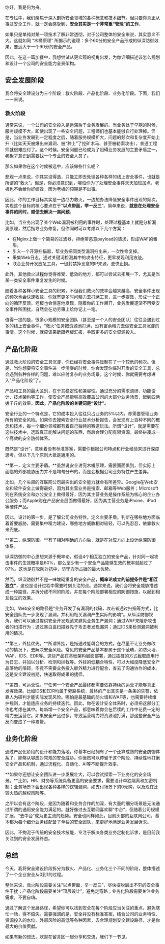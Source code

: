 你好，我是何为舟。

在专栏中，我们聚焦于深入剖析安全领域的各种概念和技术细节。但只要你真正从事过安全工作，就一定会感受到，**安全其实是一个非常重“管理”的工作**。

如果只是单纯对某一项技术了解非常透彻，对于公司整体的安全来说，其实意义不大。这就如同 “木桶原理” 所揭示的道理：多个60分的安全产品形成的纵深防御效果，要远大于一个90分的安全产品。

因此，在这一篇加餐中，我想尝试从更宏观的视角出发，为你详细描述该怎么规划和设计一个公司的安全能力全景架构。

## 安全发展阶段

我会将安全建设分为三个阶段：救火阶段、产品化阶段、业务化阶段。下面，我们一一来说。

### 救火阶段

通常来说，一个公司的安全投入是远滞后于业务发展的。当业务处于早期的时候，服务规模不大，即使出现了一些安全问题，工程师们也基本能够自行处理掉。但是，当业务发展到一定程度之后，随着服务规模扩大，问题的频次和复杂度开始上升（比如天天被爆出来漏洞、被“种上”了挖矿木马、甚至被勒索攻击），普通工程师就很难应付了。这个时候，安全问题已经成为了阻碍业务发展的主要矛盾之一，老板才意识到需要找一个专业的安全人员了。

那么如果你在这个时候被选中，应该做些什么呢？

悲观一点来说，你其实没得选，只能立即去处理各种各样的线上安全事件，也就是所谓的“救火”。但是，你必须意识到，哪怕你为了处理安全事件天天加班加点，老板也不会给你好绩效，因为老板的预期是不出事。

因此，你的工作目标其实是一边尽力救火，一边想办法降低安全事件出现的频次。实现这个目标的核心要点在于“**以点带面，举一反三**”。简单来说，**就是在处理安全事件的同时，顺便去解决一类问题**。

比如，当业务出现了某个Web漏洞被利用的事件时，处理过程基本上就是分析漏洞原理，然后指导业务修复。但你同时可以考虑以下几个方案：

- 在Nginx上做一个简易的过滤器，拒绝带恶意payload的请求，形成WAF的雏形。
- 引入一个开源扫描器，帮业务把同类型漏洞扫出来，一次性修复掉。
- 采集Web日志，通过关键词检测其中的攻击特征，更早发现利用痕迹。
- 联合业务开发应急工具，一键封禁掉恶意的IP来源，更快止损。

此外，其他救火过程你觉得难受、低效的地方，都可以尝试去拓展一下，尤其是当某一类安全事件重复发生的时候。

随着各种各样小安全工具的积累，不但我们救火的效率会越来越高，安全事件出现的频次也会快速收敛，你就有更多时间精力去打磨工具，进一步提效，形成一个正向的循环反馈。老板也会惊喜地发现，随着你的工作展开，业务发展逐渐不再受安全事件所困扰，自然会在功劳簿上给你记上一笔。

值得一提的是，很多小规模的安全团队（甚至是一个人的安全团队）往往会遇到过多的线上安全事件，“救火”任务把资源池打满，没有富余精力去做安全工具沉淀的事情。这个时候，就应该果断跟老板汇报，争取更多的安全资源投入。

## 产品化阶段

通过救火阶段的安全工具沉淀，你已经将安全事件压制在了一个较低的频次。但是，当你想要将安全事件进一步清零的时候，你会发现你临时开发的安全工具，总会遇到各种各样的问题，难以应付复杂的业务场景。这个时候，你就需要考虑进入“产品化阶段”了。

产品和工具的最大区别，在于其稳定性和兼容性。通过充分的需求调研、功能设计、技术架构等工作，使安全产品能够高效覆盖公司的大部分业务场景，起到四两拨千斤的效果。**因此，产品化阶段的关键词是“设计”。**

安全行业的一个特点是，它的成本投入往往只占业务的5%以内，却需要管理业务所有的安全风险。如果你去搜索安全行业技术分析报告，会发现有上百种不同的概念和技术，每一个细分领域都有着自己独特的赛道玩法。所谓“设计”，就是需要在这些技术中，选取真正能解决问题的东西，然后合理分配有限资源，最终拼凑成一个高效的安全防御体系。

既然是“设计”，意味着没有标准答案，需要你根据公司特点和行业经验来进行深度思考。但以下几个原则大抵是通用的。

**第一，定义主要矛盾。**虽然说安全讲究木桶原理，需要面面俱到，但实际上面临的外部威胁压力并不是均匀分布的，而是会根据公司业务特性产生差异。

比如，几个头部的互联网公司最突出的安全能力就会有所差异。Google在Web安全和软件安全上做得最好，因为其主营业务是搜索、邮箱等Web服务；Microsoft则在系统安全和办公安全上做得最好，因为其主营业务是操作系统为核心的企业办公服务；而Apple则在产品安全层面做得最好，因为其主营业务是iPhone、iPod等硬件产品。

因此，设计的第一步，是了解公司业务特性，定义主要矛盾。判断在哪些地方面临着首要威胁，需要集中精力建设，哪些地方威胁相对较轻，可以先忍忍，依靠救火来兜底。

**第二，纵深防御。**有了相对明确的方向后，就是在对应方向上设计纵深防御体系。

纵深防御的中心思想来源于概率论，假设4个相互独立的安全产品，针对同一起攻击事件的生效概率是60%，那么至少有一个安全产品能够生效的概率就超过了97%。这也是在攻防对抗中，防守方所占据的最大优势。

然而，纵深防御并不是一味堆砌重复的安全产品，**概率论成立的前提条件是“相互独立”**，这也是设计过程中需要时刻关注的点。通常来说，我们会将安全威胁描述成一种路径，并拆分成不同的阶段，并在每个阶段部署相应的防御措施，以起到相互独立的效果。

比如，Web安全的路径是“业务开发了有漏洞的代码，攻击者通过扫描等方式，比安全团队先一步发现了漏洞，并利用相关漏洞产生实际的影响”。从纵深防御视角，我们可以通过提供安全开发规范来避免业务生产漏洞；通过WAF来阻断攻击者的扫描行为；通过黑白盒扫描器先于攻击者发现漏洞；通过IDS来检测漏洞被利用的情况。

**第三，外挂优先。**所谓外挂，是指通过低耦合的方式，在尽量不让业务做改动的情况下，去解决安全风险。常见的安全产品基本都属于这个范畴，如防火墙、WAF、IDS、EDR等。这些产品在基础架构层面部署，通过插桩的方式截取应用行为日志，并加以分析、检测和拦截等。外挂的低耦合特性，可以大幅度降低安全产品落地的阻碍，毕竟不需要业务投入额外精力进行配合，省去了沟通协作的成本。这是安全建设初期，快速取得成果的捷径。

**第四，可运营性。**任何一个安全产品最终都需要依靠持续的运营才能够真正发挥效果。比如IDS和EDR均属于旁路系统，最终的产出其实是一条条的告警，依靠人为研判才能实际发现风险。哪怕是最基础的防火墙和WAF等，也需要持续维护规则，才能适应业务的持续迭代。因此，你在设计安全体系时，必须把这部分工作也考虑在其中。每新增一个安全产品，都意味着你会在后续的工作中花费一定的精力去运营它。如果安全产品过多，导致运营精力将资源池打满，那这些安全产品反而变成了一种累赘。

## 业务化阶段

通过产品化阶段的设计和能力落地，你基本已经拥有了一个还算成熟的安全防御体系了，能够从容应对常规的安全威胁。你当然可以停留于这个阶段，持续性地打磨安全产品和机制，通过流程化、自动化、AI等不断提升效率。

**如果你还想让安全团队进一步发展壮大，可以尝试探索一下业务化的安全场景。**比如，HR、财务等系统具备更高的安全要求，需要设计单独隔离和加密机制；业务场景下会出现各种各样的逻辑漏洞，如支付场景下的0元购，以及现在比较火热的越权风险等。

之所以会有这个阶段，是因为随着和业务合作的加深，有大量的细分场景是无法通过所谓的通用安全能力满足的。就好像过去互联网喜欢聊“中台”，但随着公司规模扩展，“去中台”成为更主流的趋势。安全也同样如此，目前头部的互联网公司，基本都为每个细分业务线配备了单独的安全团队，来更好地满足业务发展诉求。

因此，不拘泥于传统的安全技术技能，专注于解决各类业务定制化诉求，是目前我关注到的安全发展终态。

## 总结

今天，我将安全建设阶段拆分为救火、产品化、业务化三个不同的阶段，整体描述了一个企业安全从0到1的过程。

整体来说，救火阶段需要关注“以点带面，举一反三”，尽快摆脱层出不穷的安全事件干扰；产品化阶段需要关注“顶层设计”，避免走弯路；业务化阶段需要关注业务需求，不要自嗨。

通过了解这个发展路径，希望你可以找到安全在每个阶段应当关注的重点，避免瞎忙一场，得不偿失。需要强调的是，安全并没有标准答案，结合公司的业务特性、资源投入的水位、外部风险的高低等各种因素，去合理规划安全建设路径，才是你最大的价值贡献。

如果有新的想法，欢迎在留言区一起分享和交流，我们下一节见。